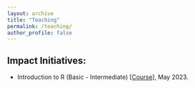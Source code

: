 ```yaml
---
layout: archive
title: "Teaching"
permalink: /teaching/
author_profile: false
---
```


## Impact Initiatives:

- Introduction to R (Basic - Intermediate) [<a href= "https://abrahamaz.github.io/introtoRbookdown/">Course</a>], May 2023.


